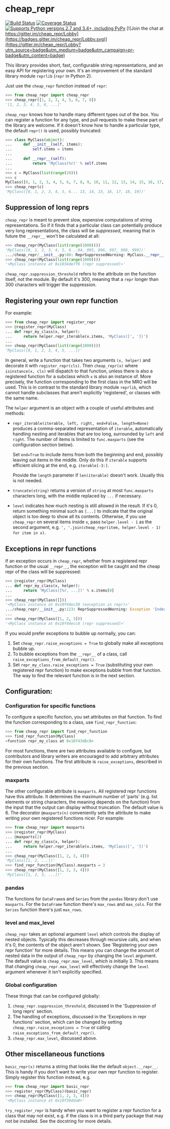 cheap_repr
==========

[![Build Status](https://travis-ci.org/alexmojaki/cheap_repr.svg?branch=master)](https://travis-ci.org/alexmojaki/cheap_repr) [![Coverage Status](https://coveralls.io/repos/github/alexmojaki/cheap_repr/badge.svg?branch=master)](https://coveralls.io/github/alexmojaki/cheap_repr?branch=master) [![Supports Python versions 2.7 and 3.4+, including PyPy](https://img.shields.io/pypi/pyversions/cheap_repr.svg)](https://pypi.python.org/pypi/cheap_repr) [![Join the chat at https://gitter.im/cheap_repr/Lobby](https://badges.gitter.im/cheap_repr/Lobby.svg)](https://gitter.im/cheap_repr/Lobby?utm_source=badge&utm_medium=badge&utm_campaign=pr-badge&utm_content=badge)

This library provides short, fast, configurable string representations, and an easy API for registering your own. It's an improvement of the standard library module `reprlib` (`repr` in Python 2).

Just use the `cheap_repr` function instead of `repr`:

```python
>>> from cheap_repr import cheap_repr
>>> cheap_repr([1, 2, 3, 4, 5, 6, 7, 8])
'[1, 2, 3, 4, 5, 6, ...]'
```

`cheap_repr` knows how to handle many different types out of the box. You can register a function for any type, and pull requests to make these part of the library are welcome. If it doesn't know how to handle a particular type, the default `repr()` is used, possibly truncated:

```python
>>> class MyClass(object):
...     def __init__(self, items):
...         self.items = items
...
...     def __repr__(self):
...         return 'MyClass(%r)' % self.items
...
>>> c = MyClass(list(range(20)))
>>> c
MyClass([0, 1, 2, 3, 4, 5, 6, 7, 8, 9, 10, 11, 12, 13, 14, 15, 16, 17, 18, 19])
>>> cheap_repr(c)
'MyClass([0, 1, 2, 3, 4, 5, 6... 13, 14, 15, 16, 17, 18, 19])'
```

## Suppression of long reprs

`cheap_repr` is meant to prevent slow, expensive computations of string representations. So if it finds that a particular class can potentially produce very long representations, the class will be *suppressed*, meaning that in future the  `__repr__` won't be calculated at all:

```python
>>> cheap_repr(MyClass(list(range(1000))))
'MyClass([0, 1, 2, 3, 4, 5, 6...94, 995, 996, 997, 998, 999])'
.../cheap_repr/__init__.py:80: ReprSuppressedWarning: MyClass.__repr__ is too long and has been suppressed. Register a repr for the class to avoid this warning and see an informative repr again, or increase cheap_repr.suppression_threshold
>>> cheap_repr(MyClass(list(range(1000))))
'<MyClass instance at 0x1034de7f0 (repr suppressed)>'
```

`cheap_repr.suppression_threshold` refers to the attribute on the function itself, not the module. By default it's 300, meaning that a `repr` longer than 300 characters will trigger the suppression.

## Registering your own repr function

For example:

```python
>>> from cheap_repr import register_repr
>>> @register_repr(MyClass)
... def repr_my_class(x, helper):
...     return helper.repr_iterable(x.items, 'MyClass([', '])')
...
>>> cheap_repr(MyClass(list(range(1000))))
'MyClass([0, 1, 2, 3, 4, 5, ...])'
```

In general, write a function that takes two arguments `(x, helper)` and decorate it with `register_repr(cls)`. Then `cheap_repr(x)` where `isinstance(x, cls)` will dispatch to that function, unless there is also a registered function for a subclass which `x` is also an instance of. More precisely, the function corresponding to the first class in the MRO will be used. This is in contrast to the standard library module `reprlib`, which cannot handle subclasses that aren't explicitly 'registered', or classes with the same name.

The `helper` argument is an object with a couple of useful attributes and methods:

- `repr_iterable(iterable, left, right, end=False, length=None)` produces a comma-separated representation of `iterable`, automatically handling nesting and iterables that are too long, surrounded by `left` and `right`. The number of items is limited to `func.maxparts` (see the configuration section below).

   Set `end=True` to include items from both the beginning and end, possibly leaving out items
 in the middle. Only do this if `iterable` supports efficient slicing at the end, e.g. `iterable[-3:]`.

    Provide the `length` parameter if `len(iterable)` doesn't work. Usually this is not needed.
- `truncate(string)` returns a version of `string` at most `func.maxparts` characters long, with the middle replaced by `...` if necessary.
- `level` indicates how much nesting is still allowed in the result. If it's 0, return something minimal such as `[...]` to indicate that the original object is too deep to show all its contents. Otherwise, if you use `cheap_repr` on several items inside `x`, pass `helper.level - 1` as the second argument, e.g. `', '.join(cheap_repr(item, helper.level - 1) for item in x)`.

## Exceptions in repr functions

If an exception occurs in `cheap_repr`, whether from a registered repr function or the usual `__repr__`, the exception will be caught and the cheap repr of the class will be suppressed:

```python
>>> @register_repr(MyClass)
... def repr_my_class(x, helper):
...     return 'MyClass([%r, ...])' % x.items[0]
...
>>> cheap_repr(MyClass([]))
'<MyClass instance at 0x10f44ec50 (exception in repr)>'
.../cheap_repr/__init__.py:123: ReprSuppressedWarning: Exception 'IndexError: list index out of range' in repr_my_class for object of type MyClass. The repr has been suppressed for this type.
...
>>> cheap_repr(MyClass([1, 2, 3]))
'<MyClass instance at 0x10f44ecc0 (repr suppressed)>'
```

If you would prefer exceptions to bubble up normally, you can:

1. Set `cheap_repr.raise_exceptions = True` to globally make all exceptions bubble up.
2. To bubble exceptions from the `__repr__` of a class, call `raise_exceptions_from_default_repr()`.
3. Set `repr_my_class.raise_exceptions = True` (substituting your own registered repr function) to make exceptions bubble from that function. The way to find the relevant function is in the next section.

## Configuration:

### Configuration for specific functions

To configure a specific function, you set attributes on that function. To find the function corresponding to a class, use `find_repr_function`:

```python
>>> from cheap_repr import find_repr_function
>>> find_repr_function(MyClass)
<function repr_my_class at 0x10f43d8c8>
```

For most functions, there are two attributes available to configure, but contributors and library writers are encouraged to add arbitrary attributes for their own functions. The first attribute is `raise_exceptions`, described in the previous section.

### maxparts

The other configurable attribute is `maxparts`. All registered repr functions have this attribute. It determines the maximum number of 'parts' (e.g. list elements or string characters, the meaning depends on the function) from the input that the output can display without truncation. The default value is 6. The decorator `@maxparts(n)` conveniently sets the attribute to make writing your own registered functions nicer. For example:

```python
>>> from cheap_repr import maxparts
>>> @register_repr(MyClass)
... @maxparts(2)
... def repr_my_class(x, helper):
...     return helper.repr_iterable(x.items, 'MyClass([', '])')
...
>>> cheap_repr(MyClass([1, 2, 3, 4]))
'MyClass([1, 2, ...])'
>>> find_repr_function(MyClass).maxparts = 3
>>> cheap_repr(MyClass([1, 2, 3, 4]))
'MyClass([1, 2, 3, ...])'
```

### pandas

The functions for `DataFrame`s and `Series` from the `pandas` library don't use `maxparts`.
For the `DataFrame` function there's `max_rows` and `max_cols`. For the `Series` function there's just `max_rows`.

### level and max_level

`cheap_repr` takes an optional argument `level` which controls the display of nested objects. Typically this decreases through recursive calls, and when it's 0, the contents of the object aren't shown. See 'Registering your own repr function' for more details. This means you can change the amount of nested data in the output of `cheap_repr` by changing the `level` argument. The default value is `cheap_repr.max_level`, which is initially 3. This means that changing `cheap_repr.max_level` will effectively change the `level` argument whenever it isn't explicitly specified.

### Global configuration

These things that can be configured globally:

1. `cheap_repr.suppression_threshold`, discussed in the 'Suppression of long reprs' section.
2. The handling of exceptions, discussed in the 'Exceptions in repr functions' section, which can be changed by setting `cheap_repr.raise_exceptions = True` or calling `raise_exceptions_from_default_repr()`.
3. `cheap_repr.max_level`, discussed above.

## Other miscellaneous functions

`basic_repr(x)` returns a string that looks like the default `object.__repr__`. This is handy if you don't want to write your own repr function to register. Simply register this function instead, e.g.

```python
>>> from cheap_repr import basic_repr
>>> register_repr(MyClass)(basic_repr)
>>> cheap_repr(MyClass([1, 2, 3, 4]))
'<MyClass instance at 0x10f39dda0>'
```

`try_register_repr` is handy when you want to register a repr function for a class that may not exist, e.g. if the class is in a third party package that may not be installed. See the docstring for more details.

